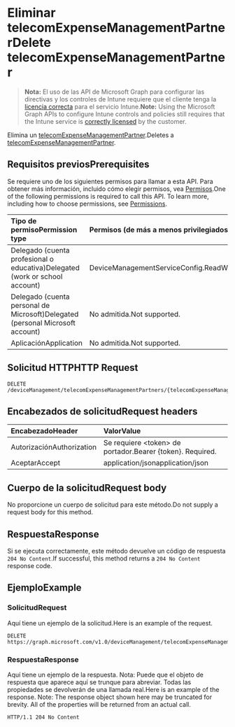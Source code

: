 # <a name="delete-telecomexpensemanagementpartner"></a><span data-ttu-id="31565-101">Eliminar telecomExpenseManagementPartner</span><span class="sxs-lookup"><span data-stu-id="31565-101">Delete telecomExpenseManagementPartner</span></span>

> <span data-ttu-id="31565-102">**Nota:** El uso de las API de Microsoft Graph para configurar las directivas y los controles de Intune requiere que el cliente tenga la [licencia correcta](https://go.microsoft.com/fwlink/?linkid=839381) para el servicio Intune.</span><span class="sxs-lookup"><span data-stu-id="31565-102">**Note:** Using the Microsoft Graph APIs to configure Intune controls and policies still requires that the Intune service is [correctly licensed](https://go.microsoft.com/fwlink/?linkid=839381) by the customer.</span></span>

<span data-ttu-id="31565-103">Elimina un [telecomExpenseManagementPartner](../resources/intune_tem_telecomexpensemanagementpartner.md).</span><span class="sxs-lookup"><span data-stu-id="31565-103">Deletes a [telecomExpenseManagementPartner](../resources/intune_tem_telecomexpensemanagementpartner.md).</span></span>
## <a name="prerequisites"></a><span data-ttu-id="31565-104">Requisitos previos</span><span class="sxs-lookup"><span data-stu-id="31565-104">Prerequisites</span></span>
<span data-ttu-id="31565-p101">Se requiere uno de los siguientes permisos para llamar a esta API. Para obtener más información, incluido cómo elegir permisos, vea [Permisos](../../../concepts/permissions_reference.md).</span><span class="sxs-lookup"><span data-stu-id="31565-p101">One of the following permissions is required to call this API. To learn more, including how to choose permissions, see [Permissions](../../../concepts/permissions_reference.md).</span></span>

|<span data-ttu-id="31565-107">Tipo de permiso</span><span class="sxs-lookup"><span data-stu-id="31565-107">Permission type</span></span>|<span data-ttu-id="31565-108">Permisos (de más a menos privilegiados)</span><span class="sxs-lookup"><span data-stu-id="31565-108">Permissions (from least to most privileged)</span></span>|
|:---|:---|
|<span data-ttu-id="31565-109">Delegado (cuenta profesional o educativa)</span><span class="sxs-lookup"><span data-stu-id="31565-109">Delegated (work or school account)</span></span>|<span data-ttu-id="31565-110">DeviceManagementServiceConfig.ReadWrite.All</span><span class="sxs-lookup"><span data-stu-id="31565-110">DeviceManagementServiceConfig.ReadWrite.All</span></span>|
|<span data-ttu-id="31565-111">Delegado (cuenta personal de Microsoft)</span><span class="sxs-lookup"><span data-stu-id="31565-111">Delegated (personal Microsoft account)</span></span>|<span data-ttu-id="31565-112">No admitida.</span><span class="sxs-lookup"><span data-stu-id="31565-112">Not supported.</span></span>|
|<span data-ttu-id="31565-113">Aplicación</span><span class="sxs-lookup"><span data-stu-id="31565-113">Application</span></span>|<span data-ttu-id="31565-114">No admitida.</span><span class="sxs-lookup"><span data-stu-id="31565-114">Not supported.</span></span>|

## <a name="http-request"></a><span data-ttu-id="31565-115">Solicitud HTTP</span><span class="sxs-lookup"><span data-stu-id="31565-115">HTTP Request</span></span>
<!-- {
  "blockType": "ignored"
}
-->
``` http
DELETE /deviceManagement/telecomExpenseManagementPartners/{telecomExpenseManagementPartnerId}
```

## <a name="request-headers"></a><span data-ttu-id="31565-116">Encabezados de solicitud</span><span class="sxs-lookup"><span data-stu-id="31565-116">Request headers</span></span>
|<span data-ttu-id="31565-117">Encabezado</span><span class="sxs-lookup"><span data-stu-id="31565-117">Header</span></span>|<span data-ttu-id="31565-118">Valor</span><span class="sxs-lookup"><span data-stu-id="31565-118">Value</span></span>|
|:---|:---|
|<span data-ttu-id="31565-119">Autorización</span><span class="sxs-lookup"><span data-stu-id="31565-119">Authorization</span></span>|<span data-ttu-id="31565-120">Se requiere &lt;token&gt; de portador.</span><span class="sxs-lookup"><span data-stu-id="31565-120">Bearer {token}. Required.</span></span>|
|<span data-ttu-id="31565-121">Aceptar</span><span class="sxs-lookup"><span data-stu-id="31565-121">Accept</span></span>|<span data-ttu-id="31565-122">application/json</span><span class="sxs-lookup"><span data-stu-id="31565-122">application/json</span></span>|

## <a name="request-body"></a><span data-ttu-id="31565-123">Cuerpo de la solicitud</span><span class="sxs-lookup"><span data-stu-id="31565-123">Request body</span></span>
<span data-ttu-id="31565-124">No proporcione un cuerpo de solicitud para este método.</span><span class="sxs-lookup"><span data-stu-id="31565-124">Do not supply a request body for this method.</span></span>

## <a name="response"></a><span data-ttu-id="31565-125">Respuesta</span><span class="sxs-lookup"><span data-stu-id="31565-125">Response</span></span>
<span data-ttu-id="31565-126">Si se ejecuta correctamente, este método devuelve un código de respuesta `204 No Content`.</span><span class="sxs-lookup"><span data-stu-id="31565-126">If successful, this method returns a `204 No Content` response code.</span></span>

## <a name="example"></a><span data-ttu-id="31565-127">Ejemplo</span><span class="sxs-lookup"><span data-stu-id="31565-127">Example</span></span>
### <a name="request"></a><span data-ttu-id="31565-128">Solicitud</span><span class="sxs-lookup"><span data-stu-id="31565-128">Request</span></span>
<span data-ttu-id="31565-129">Aquí tiene un ejemplo de la solicitud.</span><span class="sxs-lookup"><span data-stu-id="31565-129">Here is an example of the request.</span></span>
``` http
DELETE https://graph.microsoft.com/v1.0/deviceManagement/telecomExpenseManagementPartners/{telecomExpenseManagementPartnerId}
```

### <a name="response"></a><span data-ttu-id="31565-130">Respuesta</span><span class="sxs-lookup"><span data-stu-id="31565-130">Response</span></span>
<span data-ttu-id="31565-p102">Aquí tiene un ejemplo de la respuesta. Nota: Puede que el objeto de respuesta que aparece aquí se trunque para abreviar. Todas las propiedades se devolverán de una llamada real.</span><span class="sxs-lookup"><span data-stu-id="31565-p102">Here is an example of the response. Note: The response object shown here may be truncated for brevity. All of the properties will be returned from an actual call.</span></span>
``` http
HTTP/1.1 204 No Content
```



